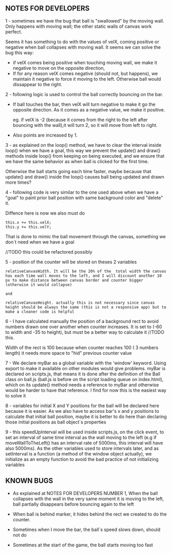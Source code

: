 ## NOTES FOR DEVELOPERS

1 - sometimes we have the bug that ball is "swallowed" by the moving wall. Only happens with moving wall; the other static walls of canvas work perfect.

Seems it has something to do with the values of velX, coming positive or negative when ball collapses with moving wall. It seems we can solve the bug this way:
- if velX comes being positive when touching moving wall, we make it negative to move on the opposite direction, 
- If for any reason velX comes negative (should not, but happens), 
    we maintain it negative to force it moving to the left. Otherwise ball would dissappear to the right. 


2 - following logic is used to control the ball correctly bouncing on the bar.
- If ball touches the bar, then velX will turn negative to make it go 
the opposite direction. As it comes as a negative value, we make it positive.

    eg. if velX is -2 (because it comes from the right to the left after bouncing with the wall),it will turn 2, so it will move from left to right.

- Also points are increased by 1.


3 - as explained on the loop() method, we have to clear the interval inside loop() when we have a goal, this way we prevent the update() and draw() methods inside loop() from keeping on being executed, and we ensure that we have the same behavior as when ball is clicked for the first time.
                
Otherwise the ball starts going each time faster, maybe because that update() and draw() inside the loop() causes ball being updated and drawn more times?


4 - following code is very similar to the one used above when we have a "goal" to paint prior ball position with same background color and "delete" it.

Diffence here is now we also must do

    this.x += this.velX;
    this.y += this.velY;

That is done to mimic the ball movement through the canvas, something we don´t need when we have a goal

//TODO this could be refactored possibly

5 - position of the counter will be stored on theses 2 variables

    relativeCanvasWidth. It will be the 20% of the  total width the canvas has each time wall moves to the left, and I will discount another 10 px to make distance between canvas border and counter bigger (otherwise it would collapse)

    and

    relativeCanvasHeight. actually this is not necessary since canvas height should be always the same (this is not a responsive app) but to make a cleaner code is helpful

6 -  I have calculated manually the position of a background rect to avoid numbers drawn one over another when counter increases. It is set to (-60 to width and -35 to height), but must be a better way to calculate it //TODO this.

Width of the rect is 100 because when counter reaches 100 ( 3 numbers length) it needs more space to "hid" previous counter value
       

7 - We declare myBar as a global variable with the 'window' keyword. Using export to make it available on other modules would give problems. myBar is declared on scripts.js, that means it is done after the definition of the Ball class on ball.js (ball.js is before on the script loading queue on index.html), which on its update() method needs a reference to myBar and otherwise would be harder to have that reference. I find for now this is the easiest way to solve it

8 -  variables for initial X and Y positions for the ball will be declared  here because it is easier. As we also have to access bar's x and y positions to calculate that initial ball position, maybe it is better to do here than declaring those initial positions as ball object´s properties

9 - this speedUpInterval will be used inside scripts.js, on the click event, to set an interval of same time interval as the wall moving to the left (e.g if moveWallToTheLeft() has an interval rate of 5000ms, this interval will have also 5000ms). 
As the other variables used to store intervals later, and as setInterval is a function (a method of the window object actually), we initialize as an empty function to avoid the bad practice of not initializing variables

## KNOWN BUGS

- As explained at NOTES FOR DEVELOPERS NUMBER 1, When the ball collapses with the wall in the very same moment it is moving to the left, ball partially disappears before bouncing again to the left

- When ball is behind marker, it hides behind the rect we created to do the counter.

- Sometimes when I move the bar, the ball´s speed slows down, should not do

- Sometimes at the start of the game, the ball starts moving too fast